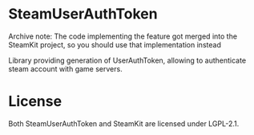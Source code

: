 # SteamUserAuthToken

Archive note: The code implementing the feature got merged into the SteamKit project, so you should use that implementation instead

Library providing generation of UserAuthToken, allowing to authenticate steam account with game servers.

# License

Both SteamUserAuthToken and SteamKit are licensed under LGPL-2.1.
